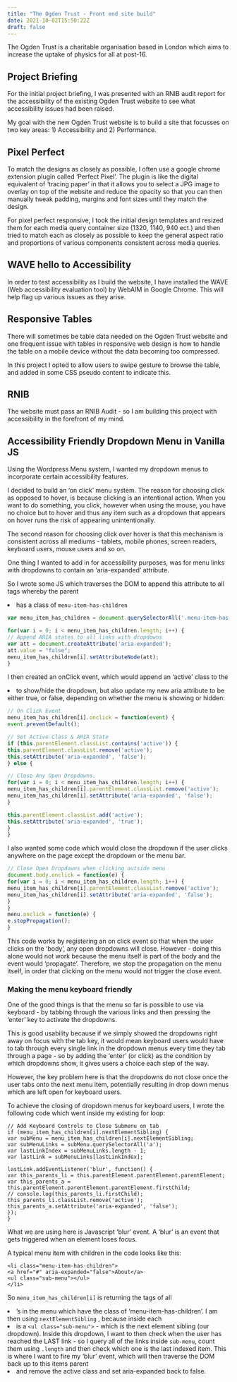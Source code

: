 ```yaml
---
title: "The Ogden Trust - Front end site build"
date: 2021-10-02T15:50:22Z
draft: false
---
```


The Ogden Trust is a charitable organisation based in London which aims to increase the uptake of physics for all at post-16.

<!--more-->

## Project Briefing

For the initial project briefing, I was presented with an RNIB audit report for the accessibility of the existing Ogden Trust website to see what accessibility issues had been raised.

My goal with the new Ogden Trust website is to build a site that focusses on two key areas: 1) Accessibility and 2) Performance.

## Pixel Perfect
To match the designs as closely as possible, I often use a google chrome extension plugin called ‘Perfect Pixel’. The plugin is like the digital equivalent of ‘tracing paper’ in that it allows you to select a JPG image to overlay on top of the website and reduce the opacity so that you can then manually tweak padding, margins and font sizes until they match the design.

For pixel perfect responsive, I took the initial design templates and resized them for each media query container size (1320, 1140, 940 ect.) and then tried to match each as closely as possible to keep the general aspect ratio and proportions of various components consistent across media queries.

## WAVE hello to Accessibility
In order to test accessibility as I build the website, I have installed the WAVE (Web accessibility evaluation tool) by WebAIM in Google Chrome. This will help flag up various issues as they arise.

## Responsive Tables
There will sometimes be table data needed on the Ogden Trust website and one frequent issue with tables in responsive web design is how to handle the table on a mobile device without the data becoming too compressed.

In this project I opted to allow users to swipe gesture to browse the table, and added in some CSS pseudo content to indicate this.

## RNIB
The website must pass an RNIB Audit - so I am building this project with accessibility in the forefront of my mind.

## Accessibility Friendly Dropdown Menu in Vanilla JS
Using the Wordpress Menu system, I wanted my dropdown menus to incorporate certain accessibility features.

I decided to build an ‘on click’ menu system. The reason for choosing click as opposed to hover, is because clicking is an intentional action. When you want to do something, you click, however when using the mouse, you have no choice but to hover and thus any item such as a dropdown that appears on hover runs the risk of appearing unintentionally.

The second reason for choosing click over hover is that this mechanism is consistent across all mediums - tablets, mobile phones, screen readers, keyboard users, mouse users and so on.

One thing I wanted to add in for accessibility purposes, was for menu links with dropdowns to contain an ‘aria-expanded’ attribute.

So I wrote some JS which traverses the DOM to append this attribute to all <a> tags whereby the parent <li> has a class of `menu-item-has-children`

```javascript
var menu_item_has_children = document.querySelectorAll('.menu-item-has-children > a');

for(var i = 0; i < menu_item_has_children.length; i++) {
// Append ARIA states to all links with dropdowns
var att = document.createAttribute('aria-expanded');
att.value = "false";
menu_item_has_children[i].setAttributeNode(att);
}
```

I then created an onClick event, which would append an ‘active’ class to the <li> to show/hide the dropdown, but also update my new aria attribute to be either true, or false, depending on whether the menu is showing or hidden:

```javascript
// On Click Event
menu_item_has_children[i].onclick = function(event) {
event.preventDefault();

// Set Active Class & ARIA State
if (this.parentElement.classList.contains('active')) {
this.parentElement.classList.remove('active');
this.setAttribute('aria-expanded', 'false');
} else {

// Close Any Open Dropdowns.
for(var i = 0; i < menu_item_has_children.length; i++) {
menu_item_has_children[i].parentElement.classList.remove('active');
menu_item_has_children[i].setAttribute('aria-expanded', 'false');
}

this.parentElement.classList.add('active');
this.setAttribute('aria-expanded', 'true');
}
}
```

I also wanted some code which would close the dropdown if the user clicks anywhere on the page except the dropdown or the menu bar.

```javascript
// Close Open Dropdowns when clicking outside menu
document.body.onclick = function(e) {
for(var i = 0; i < menu_item_has_children.length; i++) {
menu_item_has_children[i].parentElement.classList.remove('active');
menu_item_has_children[i].setAttribute('aria-expanded', 'false');
}
}
menu.onclick = function(e) {
e.stopPropagation();
}
```

This code works by registering an on click event so that when the user clicks on the ‘body’, any open dropdowns will close. However - doing this alone would not work because the menu itself is part of the body and the event would ‘propagate’. Therefore, we stop the propagation on the menu itself, in order that clicking on the menu would not trigger the close event.

### Making the menu keyboard friendly
One of the good things is that the menu so far is possible to use via keyboard - by tabbing through the various links and then pressing the ‘enter’ key to activate the dropdowns.

This is good usability because if we simply showed the dropdowns right away on focus with the tab key, it would mean keyboard users would have to tab through every single link in the dropdown menus every time they tab through a page - so by adding the ‘enter’ (or click) as the condition by which dropdowns show, it gives users a choice each step of the way.

However, the key problem here is that the dropdowns do not close once the user tabs onto the next menu item, potentially resulting in drop down menus which are left open for keyboard users.

To achieve the closing of dropdown menus for keyboard users, I wrote the following code which went inside my existing for loop:
```
// Add Keyboard Controls to Close Submenu on tab
if (menu_item_has_children[i].nextElementSibling) {
var subMenu = menu_item_has_children[i].nextElementSibling;
var subMenuLinks = subMenu.querySelectorAll('a');
var lastLinkIndex = subMenuLinks.length - 1;
var lastLink = subMenuLinks[lastLinkIndex];

lastLink.addEventListener('blur', function() {
var this_parents_li = this.parentElement.parentElement.parentElement;
var this_parents_a = this.parentElement.parentElement.parentElement.firstChild;
// console.log(this_parents_li.firstChild);
this_parents_li.classList.remove('active');
this_parents_a.setAttribute('aria-expanded', 'false');
});
}
```

What we are using here is Javascript ‘blur’ event. A ‘blur’ is an event that gets triggered when an element loses focus.

A typical menu item with children in the code looks like this:
```
<li class="menu-item-has-children">
<a href="#" aria-expanded="false">About</a>
<ul class="sub-menu"></ul>
</li>
```

So `menu_item_has_children[i]` is returning the <a> tags of all <li>’s in the menu which have the class of ‘menu-item-has-children’. I am then using `nextElementSibling` , because inside each <li> is a  `<ul class="sub-menu">` - which is the next element sibling (our dropdown).
Inside this dropdown, I want to then check when the user has reached the LAST link - so I query all of the links inside `sub-menu`, count them using `.length` and then check which one is the last indexed item. This is where I want to fire my ‘blur’ event, which will then traverse the DOM back up to this items parent <li> and remove the active class and set aria-expanded back to false.